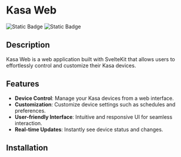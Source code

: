 # Kasa Web
![Static Badge](https://img.shields.io/badge/status-in_progress-orange) ![Static Badge](https://img.shields.io/badge/email?style=plastic&logo=google&logoColor=green&link=mailto%3Akstedman.engr%40gmail.com)

## Description
Kasa Web is a web application built with SvelteKit that allows users to effortlessly control and customize their Kasa devices.

## Features
- **Device Control**: Manage your Kasa devices from a web interface.
- **Customization**: Customize device settings such as schedules and preferences.
- **User-friendly Interface**: Intuitive and responsive UI for seamless interaction.
- **Real-time Updates**: Instantly see device status and changes.

## Installation


